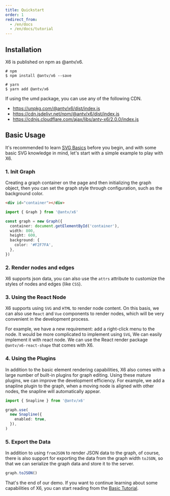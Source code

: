 ```yaml
---
title: Quickstart
order: 1
redirect_from:
  - /en/docs
  - /en/docs/tutorial
---
```


## Installation

X6 is published on npm as @antv/x6.

```shell
# npm
$ npm install @antv/x6 --save

# yarn
$ yarn add @antv/x6
```

If using the umd package, you can use any of the following CDN.

- https://unpkg.com/@antv/x6/dist/index.js
- https://cdn.jsdelivr.net/npm/@antv/x6/dist/index.js
- https://cdnjs.cloudflare.com/ajax/libs/antv-x6/2.0.0/index.js

## Basic Usage

It's recommended to learn [SVG Basics](https://codepen.io/HunorMarton/full/PoGbgqj) before you begin, and with some basic SVG knowledge in mind, let's start with a simple example to play with X6.

### 1. Init Graph

Creating a graph container on the page and then initializing the graph object, then you can set the graph style through configuration, such as the background color.

```html
<div id="container"></div>
```

```ts
import { Graph } from '@antv/x6'

const graph = new Graph({
  container: document.getElementById('container'),
  width: 800,
  height: 600,
  background: {
    color: '#F2F7FA',
  },
})
```

### 2. Render nodes and edges

X6 supports json data, you can also use the `attrs` attribute to customize the styles of nodes and edges (like `CSS`).

<code id="helloworld" src="@/src/tutorial/getting-started/helloworld/index.tsx"></code>

### 3. Using the React Node

X6 supports using `SVG` and `HTML` to render node content. On this basis, we can also use `React` and `Vue` components to render nodes, which will be very convenient in the development process.

For example, we have a new requirement: add a right-click menu to the node. It would be more complicated to implement using `SVG`, We can easily implement it with react node. We can use the React render package `@antv/x6-react-shape` that comes with X6.

<code id="react-shape" src="@/src/tutorial/getting-started/react-shape/index.tsx"></code>

### 4. Using the Plugins

In addition to the basic element rendering capabilities, X6 also comes with a large number of built-in plugins for graph editing. Using these mature plugins, we can improve the development efficiency. For example, we add a snapline plugin to the graph, when a moving node is aligned with other nodes, the snapline will automatically appear.

```ts
import { Snapline } from '@antv/x6'

graph.use(
  new Snapline({
    enabled: true,
  }),
)
```

<code id="use-plugin" src="@/src/tutorial/getting-started/use-plugin/index.tsx"></code>

### 5. Export the Data

In addition to using `fromJSON` to render JSON data to the graph, of course, there is also support for exporting the data from the graph width `toJSON`, so that we can serialize the graph data and store it to the server.

```ts
graph.toJSON()
```

That's the end of our demo. If you want to continue learning about some capabilities of X6, you can start reading from the [Basic Tutorial](/en/tutorial/basic/graph).
